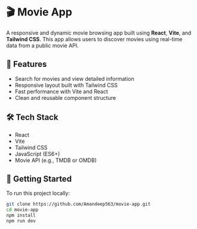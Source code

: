 # 🎬 Movie App

A responsive and dynamic movie browsing app built using **React**, **Vite**, and **Tailwind CSS**. This app allows users to discover movies using real-time data from a public movie API.

## 🚀 Features

- Search for movies and view detailed information
- Responsive layout built with Tailwind CSS
- Fast performance with Vite and React
- Clean and reusable component structure

## 🛠️ Tech Stack

- React
- Vite
- Tailwind CSS
- JavaScript (ES6+)
- Movie API (e.g., TMDB or OMDB)

## 🧪 Getting Started

To run this project locally:

```bash
git clone https://github.com/Amandeep563/movie-app.git
cd movie-app
npm install
npm run dev
